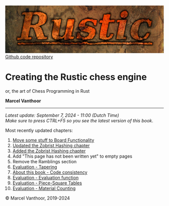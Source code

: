 ![Rustic Logo](../img/rustic-logo-web.jpg)
[Github code repository](https://github.com/mvanthoor/rustic)

# Creating the Rustic chess engine

or, the art of Chess Programming in Rust

__**Marcel Vanthoor**__<br /><hr />

_Latest update:  September 7, 2024 - 11:00 (Dutch Time)_<br />
_Make sure to press CTRL+F5 so you see the latest version of this book_.</br>

Most recently updated chapters:<br />
1. [Move some stuff to Board Functionality](../board_functionality/introduction.md)
1. [Updated the Zobrist Hashing chapter](../board_representation/zobrist_hashing.md)
1. [Added the Zobrist Hashing chapter](../board_representation/zobrist_hashing.md)
1. Add "This page has not been written yet" to empty pages<br />
1. Remove the Ramblings section<br />
1. [Evaluation - Tapering](../evaluation/tapering.md)
1. [About this book - Code consistency](../front_matter/about_book.md)<br />
1. [Evaluation - Evaluation function](../evaluation/impl_eval.md)<br />
1. [Evaluation - Piece-Square Tables](../evaluation/psqt.md)<br />
1. [Evaluation - Material Counting](../evaluation/material.md)<br />

© Marcel Vanthoor, 2019-2024